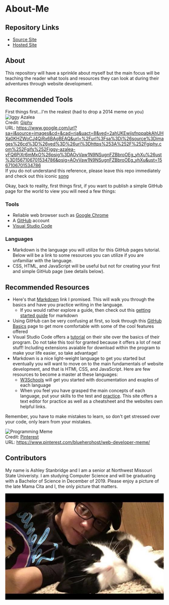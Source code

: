 # About-Me

## Repository Links
- [Source Site](https://github.com/AshleyStanbridge96/about-me) 
- [Hosted Site](https://ashleystanbridge96.github.io/about-me/) 

## About
This repository will have a sprinkle about myself but the main focus will be teaching the reader what tools and resources they can look at during their adventures through website development.
## Recommended Tools
First things first...I'm the realest (had to drop a 2014 meme on you)
![Iggy Azalea](https://media.giphy.com/media/vFQ6PiXr6mMxO/giphy.gif)<br/>
Credit: [Giphy](https://www.google.com/url?sa=i&source=images&cd=&cad=rja&uact=8&ved=2ahUKEwijsfnppabkAhUHXa0KHZWoCJ4QjRx6BAgBEAQ&url=%2Furl%3Fsa%3Di%26source%3Dimages%26cd%3D%26ved%3D%26url%3Dhttps%253A%252F%252Fgiphy.com%252Fgifs%252Figgy-azalea-vFQ6PiXr6mMxO%26psig%3DAOvVaw1N9NSugnFZBbroOEg_yhXu%26ust%3D1567106701534786&psig=AOvVaw1N9NSugnFZBbroOEg_yhXu&ust=1567106701534786)<br/>
URL: https://www.google.com/url?sa=i&source=images&cd=&cad=rja&uact=8&ved=2ahUKEwijsfnppabkAhUHXa0KHZWoCJ4QjRx6BAgBEAQ&url=%2Furl%3Fsa%3Di%26source%3Dimages%26cd%3D%26ved%3D%26url%3Dhttps%253A%252F%252Fgiphy.com%252Fgifs%252Figgy-azalea-vFQ6PiXr6mMxO%26psig%3DAOvVaw1N9NSugnFZBbroOEg_yhXu%26ust%3D1567106701534786&psig=AOvVaw1N9NSugnFZBbroOEg_yhXu&ust=1567106701534786
<br/>If you do not understand this reference, please leave this repo immediately and check out this iconic [song](https://www.youtube.com/watch?v=O-zpOMYRi0w) 

Okay, back to reality, first things first, if you want to publish a simple GitHub page for the world to view you will need a few things:
### Tools
- Reliable web browser such as [Google Chrome](https://www.google.com/chrome/)
- A [GitHub](https://github.com/) account
- [Visual Studio Code](https://code.visualstudio.com/)

### Languages
- Markdown is the language you will utilize for this GitHub pages tutorial. Below will be a link to some resources you can utilize if you are unfamiliar with the language.
- CSS, HTML, and JavaScript will be useful but not for creating your first and simple GitHub page (see details below).
## Recommended Resources
- Here's that [Markdown](https://www.markdowntutorial.com/) link I promised. This will walk you through the basics and have you practice writing in the language.
    - If you would rather explore a guide, then check out this [getting started guide](https://www.markdownguide.org/getting-started/) for markdown
- Using GitHub can be very confusing at first, so look through this [GitHub Basics](https://guides.github.com/activities/hello-world/) page to get more comfortable with some of the cool features offered
- Visual Studio Code offers a [tutorial](https://code.visualstudio.com/docs/introvideos/basics) on their site over the basics of their program. Do not take this tool for granted because it offers a lot of neat stuff! Including extensions avaiable for download within the program to make your life easier, so take advantage!
- Markdown is a nice light-weight language to get you started but eventually you will want to move on to the main fundamentals of website development, and that is HTMl, CSS, and JavaScript. Here are few resources to become a master at these languages:
    - [W3Schools](https://www.w3schools.com/) will get you started with documentation and exaples of each language
    - When you feel you have grasped the main concepts of each language, put your skills to the test and [practice](https://html-css-js.com/). This site offers a text editor for practice as well as a cheatsheet and the websites own helpful links.

Remember, you have to make mistakes to learn, so don't get stressed over your code, only learn from your mistakes.

![Programming Meme](https://i.pinimg.com/236x/aa/42/e2/aa42e21bf7047a27903f2a45e8f0e84d.jpg)
<br/>Credit: [Pinterest](https://www.pinterest.com/blueherohost/web-developer-meme/)
<br/>URL: https://www.pinterest.com/blueherohost/web-developer-meme/
## Contributors
My name is Ashley Stanbridge and I am a senior at Northwest Missouri State Univeristy. I am studying Computer Science and will be graduating with a Bachelor of Science in December of 2019. Please enjoy a picture of the late Mama Cita and I, the only picture that matters.

![Mama and I](pic-for-GitHub-page.jpg)
